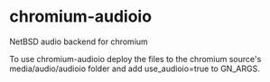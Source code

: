 # chromium-audioio
NetBSD audio backend for chromium

To use chromium-audioio deploy the files to the chromium source's
media/audio/audioio folder and add use_audioio=true to GN_ARGS.

